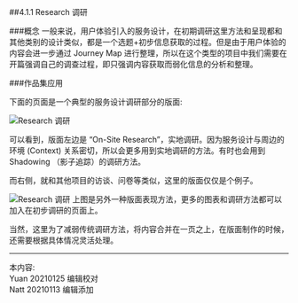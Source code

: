 ##4.1.1 Research 调研


###概念
一般来说，用户体验引入的服务设计，在初期调研这里方法和呈现都和其他类别的设计类似，都是一个选题+初步信息获取的过程。但是由于用户体验的内容会进一步通过 Journey Map 进行整理，所以在这个类型的项目中我们需要在开篇强调自己的调查过程，即只强调内容获取而弱化信息的分析和整理。



###作品集应用

下面的页面是一个典型的服务设计调研部分的版面:  

![Research 调研](http://kitpic.makebi.net/2021/uedsd_02.jpg)

可以看到，版面左边是 “On-Site Research”，实地调研。因为服务设计与周边的环境 (Context) 关系密切，所以会更多用到实地调研的方法。有时也会用到 Shadowing （影子追踪）的调研方法。

而右侧，就和其他项目的访谈、问卷等类似，这里的版面仅仅是个例子。

![Research 调研](http://kitpic.makebi.net/2021/uedsd_03.jpg)
上图是另外一种版面表现方法，更多的图表和调研方法都可以加入在初步调研的页面上。


当然，这里为了减弱传统调研方法，将内容合并在一页之上，在版面制作的时候，还需要根据具体情况灵活处理。

---
本内容:    
Yuan 20210125 编辑校对  
Natt 20210113 编辑添加
